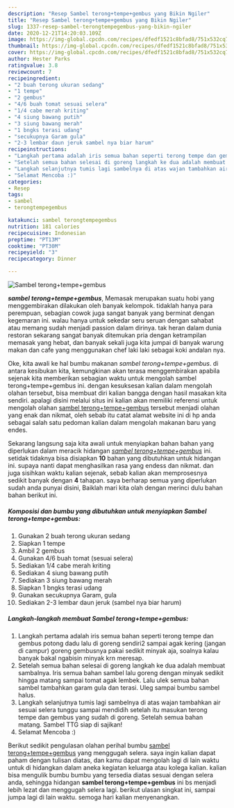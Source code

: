 ```yaml
---
description: "Resep Sambel terong+tempe+gembus yang Bikin Ngiler"
title: "Resep Sambel terong+tempe+gembus yang Bikin Ngiler"
slug: 1337-resep-sambel-terongtempegembus-yang-bikin-ngiler
date: 2020-12-21T14:20:03.109Z
image: https://img-global.cpcdn.com/recipes/dfedf1521c8bfad8/751x532cq70/sambel-terongtempegembus-foto-resep-utama.jpg
thumbnail: https://img-global.cpcdn.com/recipes/dfedf1521c8bfad8/751x532cq70/sambel-terongtempegembus-foto-resep-utama.jpg
cover: https://img-global.cpcdn.com/recipes/dfedf1521c8bfad8/751x532cq70/sambel-terongtempegembus-foto-resep-utama.jpg
author: Hester Parks
ratingvalue: 3.8
reviewcount: 7
recipeingredient:
- "2 buah terong ukuran sedang"
- "1 tempe"
- "2 gembus"
- "4/6 buah tomat sesuai selera"
- "1/4 cabe merah kriting"
- "4 siung bawang putih"
- "3 siung bawang merah"
- "1 bngks terasi udang"
- "secukupnya Garam gula"
- "2-3 lembar daun jeruk sambel nya biar harum"
recipeinstructions:
- "Langkah pertama adalah iris semua bahan seperti terong tempe dan gembus potong dadu lalu di goreng sendiri2 sampai agak kering (jangan di campur) goreng gembusnya pakai sedikit minyak aja, soalnya kalau banyak bakal ngabisin minyak krn meresap."
- "Setelah semua bahan selesai di goreng langkah ke dua adalah membuat sambalnya. Iris semua bahan sambel lalu goreng dengan minyak sedikit hingga matang sampai tomat agak lembek. Lalu ulek semua bahan sambel tambahkan garam gula dan terasi. Uleg sampai bumbu sambel halus."
- "Langkah selanjutnya tumis lagi sambelnya di atas wajan tambahkan air sesuai selera tunggu sampai mendidih setelah itu masukan terong tempe dan gembus yang sudah di goreng. Setelah semua bahan matang. Sambel TTG siap di sajikan!"
- "Selamat Mencoba :)"
categories:
- Resep
tags:
- sambel
- terongtempegembus

katakunci: sambel terongtempegembus 
nutrition: 181 calories
recipecuisine: Indonesian
preptime: "PT13M"
cooktime: "PT30M"
recipeyield: "3"
recipecategory: Dinner

---
```



![Sambel terong+tempe+gembus](https://img-global.cpcdn.com/recipes/dfedf1521c8bfad8/751x532cq70/sambel-terongtempegembus-foto-resep-utama.jpg)

<b><i>sambel terong+tempe+gembus</i></b>, Memasak merupakan suatu hobi yang menggembirakan dilakukan oleh banyak kelompok. tidaklah hanya para perempuan, sebagian cowok juga sangat banyak yang berminat dengan kegemaran ini. walau hanya untuk sekedar seru seruan dengan sahabat atau memang sudah menjadi passion dalam dirinya. tak heran dalam dunia restoran sekarang sangat banyak ditemukan pria dengan ketrampilan memasak yang hebat, dan banyak sekali juga kita jumpai di banyak warung makan dan cafe yang menggunakan chef laki laki sebagai koki andalan nya.



Oke, kita awali ke hal bumbu makanan <i>sambel terong+tempe+gembus</i>. di antara kesibukan kita, kemungkinan akan terasa menggembirakan apabila sejenak kita memberikan sebagian waktu untuk mengolah sambel terong+tempe+gembus ini. dengan kesuksesan kalian dalam mengolah olahan tersebut, bisa membuat diri kalian bangga dengan hasil masakan kita sendiri. apalagi disini melalui situs ini kalian akan memiliki referensi untuk mengolah olahan <u>sambel terong+tempe+gembus</u> tersebut menjadi olahan yang enak dan nikmat, oleh sebab itu catat alamat website ini di hp anda sebagai salah satu pedoman kalian dalam mengolah makanan baru yang endes.


Sekarang langsung saja kita awali untuk menyiapkan bahan bahan yang diperlukan dalam meracik hidangan <u><i>sambel terong+tempe+gembus</i></u> ini. setidak tidaknya bisa disiapkan <b>10</b> bahan yang dibutuhkan untuk hidangan ini. supaya nanti dapat menghasilkan rasa yang endess dan nikmat. dan juga sisihkan waktu kalian sejenak, sebab kalian akan memprosesnya sedikit banyak dengan <b>4</b> tahapan. saya berharap semua yang diperlukan sudah anda punyai disini, Baiklah mari kita olah dengan merinci dulu bahan bahan berikut ini.

<!--inarticleads1-->

##### Komposisi dan bumbu yang dibutuhkan untuk menyiapkan Sambel terong+tempe+gembus:

1. Gunakan 2 buah terong ukuran sedang
1. Siapkan 1 tempe
1. Ambil 2 gembus
1. Gunakan 4/6 buah tomat (sesuai selera)
1. Sediakan 1/4 cabe merah kriting
1. Sediakan 4 siung bawang putih
1. Sediakan 3 siung bawang merah
1. Siapkan 1 bngks terasi udang
1. Gunakan secukupnya Garam, gula
1. Sediakan 2-3 lembar daun jeruk (sambel nya biar harum)




<!--inarticleads2-->

##### Langkah-langkah membuat Sambel terong+tempe+gembus:

1. Langkah pertama adalah iris semua bahan seperti terong tempe dan gembus potong dadu lalu di goreng sendiri2 sampai agak kering (jangan di campur) goreng gembusnya pakai sedikit minyak aja, soalnya kalau banyak bakal ngabisin minyak krn meresap.
1. Setelah semua bahan selesai di goreng langkah ke dua adalah membuat sambalnya. Iris semua bahan sambel lalu goreng dengan minyak sedikit hingga matang sampai tomat agak lembek. Lalu ulek semua bahan sambel tambahkan garam gula dan terasi. Uleg sampai bumbu sambel halus.
1. Langkah selanjutnya tumis lagi sambelnya di atas wajan tambahkan air sesuai selera tunggu sampai mendidih setelah itu masukan terong tempe dan gembus yang sudah di goreng. Setelah semua bahan matang. Sambel TTG siap di sajikan!
1. Selamat Mencoba :)




Berikut sedikit pengulasan olahan perihal bumbu <u>sambel terong+tempe+gembus</u> yang menggugah selera. saya ingin kalian dapat paham dengan tulisan diatas, dan kamu dapat mengolah lagi di lain waktu untuk di hidangkan dalam aneka kegiatan keluarga atau kolega kalian. kalian bisa mengulik bumbu bumbu yang tersedia diatas sesuai dengan selera anda, sehingga hidangan <b>sambel terong+tempe+gembus</b> ini bs menjadi lebih lezat dan menggugah selera lagi. berikut ulasan singkat ini, sampai jumpa lagi di lain waktu. semoga hari kalian menyenangkan.
